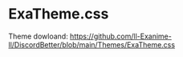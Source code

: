 # ExaTheme.css
Theme dowloand: https://github.com/ll-Exanime-ll/DiscordBetter/blob/main/Themes/ExaTheme.css
